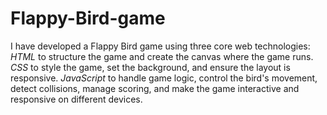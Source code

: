 # Flappy-Bird-game

I have developed a Flappy Bird game using three core web technologies:
*HTML* to structure the game and create the canvas where the game runs.
*CSS* to style the game, set the background, and ensure the layout is responsive.
*JavaScript* to handle game logic, control the bird's movement, detect collisions, manage scoring, and make the game interactive and responsive on different devices.
